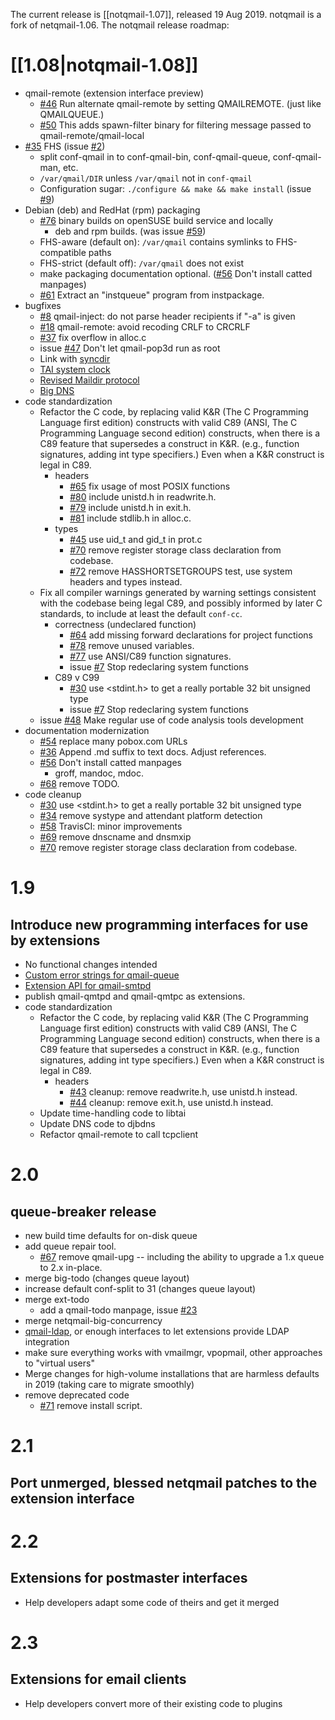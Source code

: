 The current release is [[notqmail-1.07]], released 19 Aug 2019.  notqmail is a fork of netqmail-1.06. The notqmail release roadmap:

# [[1.08|notqmail-1.08]]
- qmail-remote (extension interface preview)
  - [#46](https://github.com/notqmail/notqmail/pull/46) Run alternate qmail-remote by setting QMAILREMOTE. (just like QMAILQUEUE.)
  - [#50](https://github.com/notqmail/notqmail/pull/50) This adds spawn-filter binary for filtering message passed to qmail-remote/qmail-local
- [#35](https://github.com/notqmail/notqmail/pull/35) FHS (issue [#2](https://github.com/notqmail/notqmail/issues/2))
  - split conf-qmail in to conf-qmail-bin, conf-qmail-queue, conf-qmail-man, etc.
  - `/var/qmail/DIR` unless `/var/qmail` not in `conf-qmail`
  - Configuration sugar: `./configure && make && make install` (issue [#9](https://github.com/notqmail/notqmail/issues/9))
- Debian (deb) and RedHat (rpm) packaging
  - [#76](https://github.com/notqmail/notqmail/pull/76) binary builds on openSUSE build service and locally
    - deb and rpm builds.  (was issue [#59](https://github.com/notqmail/notqmail/issues/59))
  - FHS-aware (default on): `/var/qmail` contains symlinks to FHS-compatible paths
  - FHS-strict (default off): `/var/qmail` does not exist
  - make packaging documentation optional.  ([#56](https://github.com/notqmail/notqmail/pull/56) Don't install catted manpages)
  - [#61](https://github.com/notqmail/notqmail/pull/61) Extract an "instqueue" program from instpackage.
- bugfixes
  - [#8](https://github.com/notqmail/notqmail/pull/8) qmail-inject: do not parse header recipients if "-a" is given
  - [#18](https://github.com/notqmail/notqmail/pull/18) qmail-remote: avoid recoding CRLF to CRCRLF
  - [#37](https://github.com/notqmail/notqmail/pull/37) fix overflow in alloc.c
  - issue [#47](https://github.com/notqmail/notqmail/pull/47) Don't let qmail-pop3d run as root
  - Link with [syncdir](http://untroubled.org/syncdir/)
  - [TAI system clock](https://su.bze.ro/software/netqmail-1.05-TAI-leapsecs.patch)
  - [Revised Maildir protocol](https://su.bze.ro/software/qmail-1.03-maildir-uniq.patch)
  - [Big DNS](https://www.ckdhr.com/ckd/qmail-103.patch)
- code standardization
  - Refactor the C code, by replacing valid K&R (The C Programming Language first edition) constructs with valid C89 (ANSI, The C Programming Language second edition) constructs, when there is a C89 feature that supersedes a construct in K&R.  (e.g., function signatures, adding int type specifiers.)  Even when a K&R construct is legal in C89.
    - headers
      - [#65](https://github.com/notqmail/notqmail/pull/65) fix usage of most POSIX functions
      - [#80](https://github.com/notqmail/notqmail/pull/80) include unistd.h in readwrite.h.
      - [#79](https://github.com/notqmail/notqmail/pull/79) include unistd.h in exit.h.
      - [#81](https://github.com/notqmail/notqmail/pull/81) include stdlib.h in alloc.c.
    - types
      - [#45](https://github.com/notqmail/notqmail/pull/45) use uid_t and gid_t in prot.c
      - [#70](https://github.com/notqmail/notqmail/pull/70) remove register storage class declaration from codebase.
      - [#72](https://github.com/notqmail/notqmail/pull/72) remove HASSHORTSETGROUPS test, use system headers and types instead.
  - Fix all compiler warnings generated by warning settings consistent with the codebase being legal C89, and possibly informed by later C standards, to include at least the default `conf-cc`.
    - correctness (undeclared function)
      - [#64](https://github.com/notqmail/notqmail/pull/64) add missing forward declarations for project functions
      - [#78](https://github.com/notqmail/notqmail/pull/78) remove unused variables.
      - [#77](https://github.com/notqmail/notqmail/pull/77) use ANSI/C89 function signatures.
      - issue [#7](https://github.com/notqmail/notqmail/issues/7) Stop redeclaring system functions
    - C89 v C99
      - [#30](https://github.com/notqmail/notqmail/pull/30) use <stdint.h> to get a really portable 32 bit unsigned type
      - issue [#7](https://github.com/notqmail/notqmail/issues/7) Stop redeclaring system functions
  - issue [#48](https://github.com/notqmail/notqmail/issues/48) Make regular use of code analysis tools development
- documentation modernization
  - [#54](https://github.com/notqmail/notqmail/pull/54) replace many pobox.com URLs
  - [#36](https://github.com/notqmail/notqmail/pull/36) Append .md suffix to text docs. Adjust references.
  - [#56](https://github.com/notqmail/notqmail/pull/56) Don't install catted manpages
    - groff, mandoc, mdoc.
  - [#68](https://github.com/notqmail/notqmail/pull/68) remove TODO.
- code cleanup
  - [#30](https://github.com/notqmail/notqmail/pull/30) use <stdint.h> to get a really portable 32 bit unsigned type
  - [#34](https://github.com/notqmail/notqmail/pull/34) remove systype and attendant platform detection
  - [#58](https://github.com/notqmail/notqmail/pull/58) TravisCI: minor improvements
  - [#69](https://github.com/notqmail/notqmail/pull/69) remove dnscname and dnsmxip
  - [#70](https://github.com/notqmail/notqmail/pull/70) remove register storage class declaration from codebase.

# 1.9
## Introduce new programming interfaces for use by extensions
- No functional changes intended
- [Custom error strings for qmail-queue](https://notes.sagredo.eu/files/qmail/patches/qmail-queue-custom-error-v2.netqmail-1.05.patch)
- [Extension API for qmail-smtpd](http://qmail-spp.sourceforge.net)
- publish qmail-qmtpd and qmail-qmtpc as extensions.
- code standardization
  - Refactor the C code, by replacing valid K&R (The C Programming Language first edition) constructs with valid C89 (ANSI, The C Programming Language second edition) constructs, when there is a C89 feature that supersedes a construct in K&R.  (e.g., function signatures, adding int type specifiers.)  Even when a K&R construct is legal in C89.
    - headers
      - [#43](https://github.com/notqmail/notqmail/pull/43) cleanup: remove readwrite.h, use unistd.h instead.
      - [#44](https://github.com/notqmail/notqmail/pull/44) cleanup: remove exit.h, use unistd.h instead.
  - Update time-handling code to libtai
  - Update DNS code to djbdns
  - Refactor qmail-remote to call tcpclient

# 2.0
## queue-breaker release
- new build time defaults for on-disk queue
- add queue repair tool.
  - [#67](https://github.com/notqmail/notqmail/pull/67) remove qmail-upg
-- including the ability to upgrade a 1.x queue to 2.x in-place.
- merge big-todo (changes queue layout)
- increase default conf-split to 31 (changes queue layout)
- merge ext-todo
  - add a qmail-todo manpage, issue [#23](https://github.com/notqmail/notqmail/issues/23)
- merge netqmail-big-concurrency
- [qmail-ldap](http://www.nrg4u.com), or enough interfaces to let extensions provide LDAP integration
- make sure everything works with vmailmgr, vpopmail, other approaches to "virtual users"
- Merge changes for high-volume installations that are harmless defaults in 2019 (taking care to migrate smoothly)
- remove deprecated code
  - [#71](https://github.com/notqmail/notqmail/pull/71) remove install script.

# 2.1
## Port unmerged, blessed netqmail patches to the extension interface

# 2.2
## Extensions for postmaster interfaces
- Help developers adapt some code of theirs and get it merged

# 2.3
## Extensions for email clients
- Help developers convert more of their existing code to plugins
